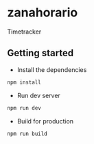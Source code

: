 # zanahorario
Timetracker

## Getting started
* Install the dependencies
```bash
npm install
```

* Run dev server
```bash
npm run dev
```

* Build for production
```bash
npm run build
```
